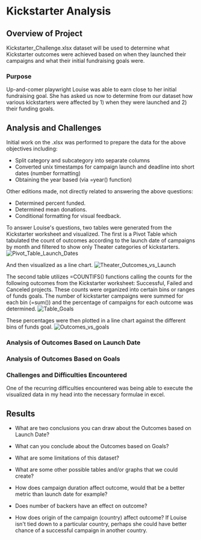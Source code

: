 # Kickstarter Analysis

## Overview of Project
Kickstarter_Challenge.xlsx dataset will be used to determine what Kickstarter outcomes were achieved based on when they launched their campaigns and what their initial fundraising goals were. 
### Purpose
Up-and-comer playwright Louise was able to earn close to her initial fundraising goal. She has asked us now to determine from our dataset how various kickstarters were affected by 1) when they were launched and 2) their funding goals.
## Analysis and Challenges
Initial work on the .xlsx was performed to prepare the data for the above objectives including:
* Split category and subcategory into separate columns
* Converted unix timestamps for campaign launch and deadline into short dates (number formatting) 
* Obtaining the year based (via =year() function)

Other editions made, not directly related to answering the above questions:
* Determined percent funded.
* Determined mean donations.
* Conditional formatting for visual feedback.

To answer Louise's questions, two tables were generated from the Kickstarter worksheet and visualized. The first is a Pivot Table which tabulated the count of outcomes according to the launch date of campaigns by month and filtered to show only Theater categories of kickstarters. 
![Pivot_Table_Launch_Dates](https://user-images.githubusercontent.com/90335218/138988148-8eb58e6b-3025-4110-ac76-7402e3f110fa.png) 

And then visualized as a line chart.
![Theater_Outcomes_vs_Launch](https://user-images.githubusercontent.com/90335218/138991560-22db7a43-b095-4b5e-a553-78eace6a7daa.png)

The second table utilizes =COUNTIFS() functions calling the counts for the following outcomes from the Kickstarter worksheet: Successful, Failed and Canceled projects. These counts were organized into certain bins or ranges of funds goals. The number of kickstarter campaigns were summed for each bin (=sum()) and the percentage of campaigns for each outcome was determined.
![Table_Goals](https://user-images.githubusercontent.com/90335218/138993638-db609e43-cc28-43ba-bdaf-3b4fd0093b0d.png)

These percentages were then plotted in a line chart against the different bins of funds goal. 
![Outcomes_vs_goals](https://user-images.githubusercontent.com/90335218/138993730-662cd434-af06-45ad-83ca-1637a265a29f.png)

### Analysis of Outcomes Based on Launch Date

### Analysis of Outcomes Based on Goals

### Challenges and Difficulties Encountered
One of the recurring difficulties encountered was being able to execute the visualized data in my head into the necessary formulae in excel. 
## Results

- What are two conclusions you can draw about the Outcomes based on Launch Date?

- What can you conclude about the Outcomes based on Goals?

- What are some limitations of this dataset?

- What are some other possible tables and/or graphs that we could create?
- How does campaign duration affect outcome, would that be a better metric than launch date for example?
- Does number of backers have an effect on outcome?
- How does origin of the campaign (country) affect outcome? If Louise isn't tied down to a particular country, perhaps she could have better chance of a successful campaign in another country.
